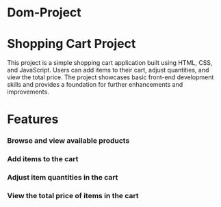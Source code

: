 # Dom-Project
# Shopping Cart Project
This project is a simple shopping cart application built using HTML, CSS, and JavaScript. 
Users can add items to their cart, adjust quantities, and view the total price. 
The project showcases basic front-end development skills and provides a foundation for further enhancements and improvements.

# Features
### Browse and view available products
### Add items to the cart
### Adjust item quantities in the cart
### View the total price of items in the cart
